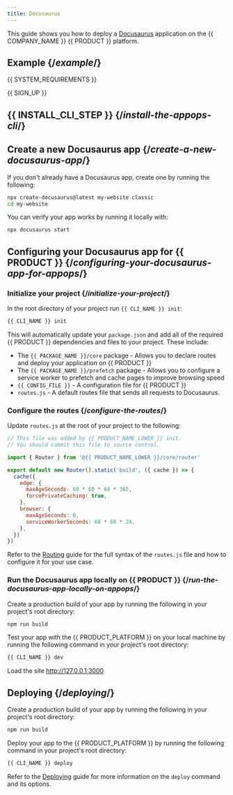 ```yaml
---
title: Docusaurus
---
```


This guide shows you how to deploy a [Docusaurus](https://docusaurus.io/) application on the {{ COMPANY_NAME }} {{ PRODUCT }} platform.

## Example {/*example*/}

<ExampleButtons
  title="Docusaurus"
  siteUrl="https://layer0-docs-layer0-docusaurus-example-default.layer0-limelight.link"
  repoUrl="https://github.com/layer0-docs/layer0-docusaurus-example" 
  deployFromRepo />

{{ SYSTEM_REQUIREMENTS }}

{{ SIGN_UP }}

## {{ INSTALL_CLI_STEP }} {/*install-the-appops-cli*/}

## Create a new Docusaurus app {/*create-a-new-docusaurus-app*/}

If you don't already have a Docusaurus app, create one by running the following:

```bash
npx create-docusaurus@latest my-website classic
cd my-website
```

You can verify your app works by running it locally with:

```bash
npx docusaurus start
```

## Configuring your Docusaurus app for {{ PRODUCT }} {/*configuring-your-docusaurus-app-for-appops*/}

### Initialize your project {/*initialize-your-project*/}

In the root directory of your project run `{{ CLI_NAME }} init`:

```bash
{{ CLI_NAME }} init
```

This will automatically update your `package.json` and add all of the required {{ PRODUCT }} dependencies and files to your project. These include:

- The `{{ PACKAGE_NAME }}/core` package - Allows you to declare routes and deploy your application on {{ PRODUCT }}
- The `{{ PACKAGE_NAME }}/prefetch` package - Allows you to configure a service worker to prefetch and cache pages to improve browsing speed
- `{{ CONFIG_FILE }}` - A configuration file for {{ PRODUCT }}
- `routes.js` - A default routes file that sends all requests to Docusaurus.

### Configure the routes {/*configure-the-routes*/}

Update `routes.js` at the root of your project to the following:

```js
// This file was added by {{ PRODUCT_NAME_LOWER }} init.
// You should commit this file to source control.

import { Router } from '@{{ PRODUCT_NAME_LOWER }}/core/router'

export default new Router().static('build', ({ cache }) => {
  cache({
    edge: {
      maxAgeSeconds: 60 * 60 * 60 * 365,
      forcePrivateCaching: true,
    },
    browser: {
      maxAgeSeconds: 0,
      serviceWorkerSeconds: 60 * 60 * 24,
    },
  })
})
```

Refer to the [Routing](routing) guide for the full syntax of the `routes.js` file and how to configure it for your use case.

### Run the Docusaurus app locally on {{ PRODUCT }} {/*run-the-docusaurus-app-locally-on-appops*/}

Create a production build of your app by running the following in your project's root directory:

```bash
npm run build
```

Test your app with the {{ PRODUCT_PLATFORM }} on your local machine by running the following command in your project's root directory:

```bash
{{ CLI_NAME }} dev
```

Load the site http://127.0.0.1:3000

## Deploying {/*deploying*/}

Create a production build of your app by running the following in your project's root directory:

```bash
npm run build
```

Deploy your app to the {{ PRODUCT_PLATFORM }} by running the following command in your project's root directory:

```bash
{{ CLI_NAME }} deploy
```

Refer to the [Deploying](deploying) guide for more information on the `deploy` command and its options.

